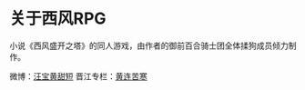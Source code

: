 关于西风RPG
===========================
小说《西风盛开之塔》的同人游戏，由作者的御前百合骑士团全体揉狗成员倾力制作。

微博：[汪宝黄甜短](https://weibo.com/sweetshortleg?from=profile&wvr=6)
晋江专栏：[黄连苦寒](http://www.jjwxc.net/oneauthor.php?authorid=287888)


